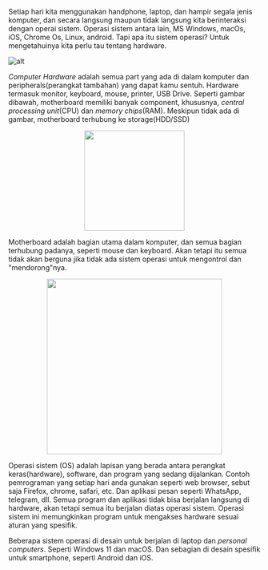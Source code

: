 Setiap hari kita menggunakan handphone, laptop, dan hampir segala jenis komputer, dan secara langsung maupun tidak langsung kita berinteraksi dengan operai sistem.
Operasi sistem antara lain, MS Windows, macOs, iOS, Chrome Os, Linux, android. Tapi apa itu sistem operasi? Untuk mengetahuinya kita perlu tau tentang hardware.

![alt](https://raw.githubusercontent.com/yingcrackerhades/cybersec-module/main/Introduction%20Cyber%20Security/RedTeam/Operating%20System%20Security/Image/41f5388e5280b8a769158537e4372eae.png)

*Computer Hardware* adalah semua part yang ada di dalam komputer dan peripherals(perangkat tambahan) yang dapat kamu sentuh. Hardware termasuk monitor, keyboard, mouse, printer, USB Drive.
Seperti gambar dibawah, motherboard memiliki banyak component, khususnya, *central processing unit*(CPU) dan *memory chips*(RAM). Meskipun tidak ada di gambar, motherboard terhubung ke storage(HDD/SSD)
<p align="center">
<img width="200px" src="https://raw.githubusercontent.com/yingcrackerhades/cybersec-module/main/Introduction%20Cyber%20Security/RedTeam/Operating%20System%20Security/Image/278f4d46966c0914e12f2a56f7e4cfff.png">
</p>

Motherboard adalah bagian utama dalam komputer, dan semua bagian terhubung padanya, seperti mouse dan keyboard. Akan tetapi itu semua tidak akan berguna jika tidak ada sistem operasi untuk mengontrol dan "mendorong"nya.
<p align="center">
<img width="350px" src="https://raw.githubusercontent.com/yingcrackerhades/cybersec-module/main/Introduction%20Cyber%20Security/RedTeam/Operating%20System%20Security/Image/cc2330a2c55fe3653b231f53bdaf7654.png">
</p>

Operasi sistem (OS) adalah lapisan yang berada antara perangkat keras(hardware), software, dan program yang sedang dijalankan.
Contoh pemrograman yang setiap hari anda gunakan seperti web browser, sebut saja Firefox, chrome, safari, etc. Dan aplikasi pesan seperti WhatsApp, telegram, dll. Semua program dan aplikasi tidak bisa berjalan langsung di hardware, akan tetapi semua itu berjalan diatas operasi sistem.
Operasi sistem ini memungkinkan program untuk mengakses hardware sesuai aturan yang spesifik.

Beberapa sistem operasi di desain untuk berjalan di laptop dan *personal computers*. Seperti Windows 11 dan macOS. Dan sebagian di desain spesifik untuk smartphone, seperti Android dan iOS.
